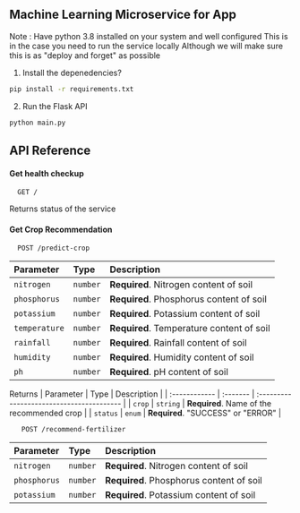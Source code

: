 ## Machine Learning Microservice for App

Note : Have python 3.8 installed on your system and well configured
This is in the case you need to run the service locally
Although we will make sure this is as "deploy and forget" as possible

1. Install the depenedencies?

```bash
pip install -r requirements.txt
```

2. Run the Flask API

```bash
python main.py
```

## API Reference

#### Get health checkup

```http
  GET /
```

Returns status of the service

#### Get Crop Recommendation

```http
  POST /predict-crop
```

| Parameter     | Type     | Description                               |
| :------------ | :------- | :---------------------------------------- |
| `nitrogen`    | `number` | **Required**. Nitrogen content of soil    |
| `phosphorus`  | `number` | **Required**. Phosphorus content of soil  |
| `potassium`   | `number` | **Required**. Potassium content of soil   |
| `temperature` | `number` | **Required**. Temperature content of soil |
| `rainfall`    | `number` | **Required**. Rainfall content of soil    |
| `humidity`    | `number` | **Required**. Humidity content of soil    |
| `ph`          | `number` | **Required**. pH content of soil          |

Returns
| Parameter | Type | Description |
| :------------ | :------- | :---------------------------------------- |
| `crop` | `string` | **Required**. Name of the recommended crop |
| `status` | `enum` | **Required**. "SUCCESS" or "ERROR" |

```http
   POST /recommend-fertilizer
```

| Parameter    | Type     | Description                              |
| :----------- | :------- | :--------------------------------------- |
| `nitrogen`   | `number` | **Required**. Nitrogen content of soil   |
| `phosphorus` | `number` | **Required**. Phosphorus content of soil |
| `potassium`  | `number` | **Required**. Potassium content of soil  |
